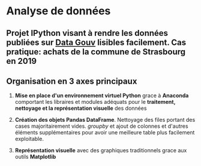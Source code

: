 # Analyse de données

## Projet IPython visant à rendre les données publiées sur [Data Gouv](https://www.data.gouv.fr/fr/datasets/achats-des-principales-communes-francaises-en-2019/) lisibles facilement. Cas pratique: achats de la commune de Strasbourg en 2019

## Organisation en 3 axes principaux

1. ****Mise en place d'un environnement virtuel Python**** grace à ****Anaconda**** comportant les libraires et modules adéquats pour le ****traitement, nettoyage et la représentation visuelle**** des données

2. ****Création des objets Pandas DataFrame****.
Nettoyage des files portant des cases majoritairement vides. _groupby_ et ajout de colonnes et d'autres éléments supplémentaires pour avoir une meilleure table plus facilement exploitable.

3. ****Représentation visuelle**** avec des graphiques traditionnels grace aux outils ****Matplotlib****
    